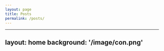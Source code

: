 ```yaml
---
layout: page
title: Posts
permalink: /posts/
---
```


---
layout: home
background: '/image/con.png'
---

